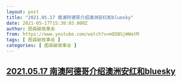 ```yaml
---
layout: post
title: "2021.05.17 南澳阿德哥介绍澳洲安红和bluesky"
date: 2021-05-17T15:30:03.000Z
author: 图森破故事会
from: https://www.youtube.com/watch?v=mQ5BSjWWatM
tags: [ 图森破故事会 ]
categories: [ 图森破故事会 ]
---
```

<!--1621265403000-->
[2021.05.17 南澳阿德哥介绍澳洲安红和bluesky](https://www.youtube.com/watch?v=mQ5BSjWWatM)
------

<div>

</div>
